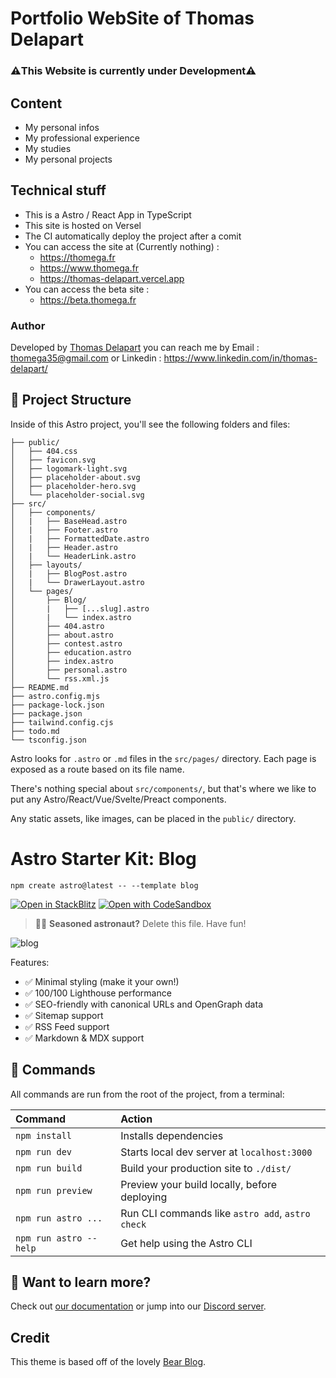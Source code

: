 # Portfolio WebSite of Thomas Delapart

### ⚠️This Website is currently under Development⚠️

## Content 

- My personal infos
- My professional experience
- My studies
- My personal projects

## Technical stuff

- This is a Astro / React App in TypeScript
- This site is hosted on Versel
- The CI automatically deploy the project after a comit
- You can access the site at (Currently nothing) :
  - https://thomega.fr
  - https://www.thomega.fr
  - https://thomas-delapart.vercel.app
- You can access the beta site :
  - https://beta.thomega.fr

### Author

Developed by [Thomas Delapart](https://github.com/Thomega35/) 
you can reach me by Email : thomega35@gmail.com or Linkedin : https://www.linkedin.com/in/thomas-delapart/  

## 🚀 Project Structure

Inside of this Astro project, you'll see the following folders and files:

```
├── public/
│   ├── 404.css
│   ├── favicon.svg
│   ├── logomark-light.svg
│   ├── placeholder-about.svg
│   ├── placeholder-hero.svg
│   └── placeholder-social.svg
├── src/
│   ├── components/
│   |   ├── BaseHead.astro
│   |   ├── Footer.astro
│   |   ├── FormattedDate.astro
│   |   ├── Header.astro
│   |   └── HeaderLink.astro
│   ├── layouts/
│   |   ├── BlogPost.astro
│   |   └── DrawerLayout.astro
│   └── pages/
│       ├── Blog/
│       |   ├── [...slug].astro
│       |   └── index.astro
│       ├── 404.astro
│       ├── about.astro
│       ├── contest.astro
│       ├── education.astro
│       ├── index.astro
│       ├── personal.astro
│       └── rss.xml.js
├── README.md
├── astro.config.mjs
├── package-lock.json
├── package.json
├── tailwind.config.cjs
├── todo.md
└── tsconfig.json
```

Astro looks for `.astro` or `.md` files in the `src/pages/` directory. Each page is exposed as a route based on its file name.

There's nothing special about `src/components/`, but that's where we like to put any Astro/React/Vue/Svelte/Preact components.

Any static assets, like images, can be placed in the `public/` directory.


# Astro Starter Kit: Blog

```
npm create astro@latest -- --template blog
```

[![Open in StackBlitz](https://developer.stackblitz.com/img/open_in_stackblitz.svg)](https://stackblitz.com/github/withastro/astro/tree/latest/examples/blog)
[![Open with CodeSandbox](https://assets.codesandbox.io/github/button-edit-lime.svg)](https://codesandbox.io/s/github/withastro/astro/tree/latest/examples/blog)

> 🧑‍🚀 **Seasoned astronaut?** Delete this file. Have fun!


![blog](https://user-images.githubusercontent.com/4677417/186189140-4ef17aac-c3c9-4918-a8c2-ce86ba1bb394.png)

Features:

- ✅ Minimal styling (make it your own!)
- ✅ 100/100 Lighthouse performance
- ✅ SEO-friendly with canonical URLs and OpenGraph data
- ✅ Sitemap support
- ✅ RSS Feed support
- ✅ Markdown & MDX support

## 🧞 Commands

All commands are run from the root of the project, from a terminal:

| Command                | Action                                           |
| :--------------------- | :----------------------------------------------- |
| `npm install`          | Installs dependencies                            |
| `npm run dev`          | Starts local dev server at `localhost:3000`      |
| `npm run build`        | Build your production site to `./dist/`          |
| `npm run preview`      | Preview your build locally, before deploying     |
| `npm run astro ...`    | Run CLI commands like `astro add`, `astro check` |
| `npm run astro --help` | Get help using the Astro CLI                     |

## 👀 Want to learn more?

Check out [our documentation](https://docs.astro.build) or jump into our [Discord server](https://astro.build/chat).

## Credit

This theme is based off of the lovely [Bear Blog](https://github.com/HermanMartinus/bearblog/).
